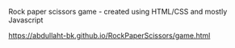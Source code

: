 Rock paper scissors game - created using HTML/CSS and mostly Javascript

https://abdullaht-bk.github.io/RockPaperScissors/game.html
